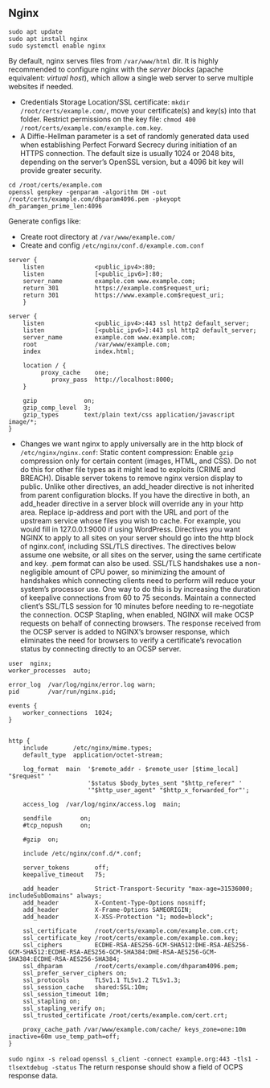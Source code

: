 ## Nginx
```shell
sudo apt update
sudo apt install nginx
sudo systemctl enable nginx
```
By default, nginx serves files from `/var/www/html` dir. It is highly recommended to configure nginx with the *server blocks* (apache equivalent: *virtual host*), which allow a single web server to serve multiple websites if needed.
+ Credentials Storage Location/SSL certificate: `mkdir /root/certs/example.com/`, move your certificate(s) and key(s) into that folder.
Restrict permissions on the key file: `chmod 400 /root/certs/example.com/example.com.key`.
+ A Diffie-Hellman parameter is a set of randomly generated data used when establishing Perfect Forward Secrecy during initiation of an HTTPS connection. The default size is usually 1024 or 2048 bits, depending on the server’s OpenSSL version, but a 4096 bit key will provide greater security.
```
cd /root/certs/example.com
openssl genpkey -genparam -algorithm DH -out /root/certs/example.com/dhparam4096.pem -pkeyopt dh_paramgen_prime_len:4096
```

Generate configs like:
+ Create root directory at `/var/www/example.com/`
+ Create and config `/etc/nginx/conf.d/example.com.conf`
```
server {
    listen              <public_ipv4>:80;
    listen              [<public_ipv6>]:80;
    server_name         example.com www.example.com;
    return 301          https://example.com$request_uri;
    return 301          https://www.example.com$request_uri;
    }

server {
    listen              <public_ipv4>:443 ssl http2 default_server;
    listen              [<public_ipv6>]:443 ssl http2 default_server;
    server_name         example.com www.example.com;
    root                /var/www/example.com;
    index               index.html;

    location / {
         proxy_cache    one;
            proxy_pass  http://localhost:8000;
    }

    gzip             on;
    gzip_comp_level  3;
    gzip_types       text/plain text/css application/javascript image/*;
}
```
+ Changes we want nginx to apply universally are in the http block of `/etc/nginx/nginx.conf`:
Static content compression: Enable `gzip` compression only for certain content (images, HTML, and CSS). Do not do this for other file types as it might lead to exploits (CRIME and BREACH).
Disable server tokens to remove nginx version display to public. Unlike other directives, an add_header directive is not inherited from parent configuration blocks. If you have the directive in both, an add_header directive in a server block will override any in your http area. Replace ip-address and port with the URL and port of the upstream service whose files you wish to cache. For example, you would fill in 127.0.0.1:9000 if using WordPress. Directives you want NGINX to apply to all sites on your server should go into the http block of nginx.conf, including SSL/TLS directives. The directives below assume one website, or all sites on the server, using the same certificate and key. .pem format can also be used. SSL/TLS handshakes use a non-negligible amount of CPU power, so minimizing the amount of handshakes which connecting clients need to perform will reduce your system’s processor use. One way to do this is by increasing the duration of keepalive connections from 60 to 75 seconds. Maintain a connected client’s SSL/TLS session for 10 minutes before needing to re-negotiate the connection. OCSP Stapling, when enabled, NGINX will make OCSP requests on behalf of connecting browsers. The response received from the OCSP server is added to NGINX’s browser response, which eliminates the need for browsers to verify a certificate’s revocation status by connecting directly to an OCSP server.


```
user  nginx;
worker_processes  auto;

error_log  /var/log/nginx/error.log warn;
pid        /var/run/nginx.pid;

events {
    worker_connections  1024;
}


http {
    include       /etc/nginx/mime.types;
    default_type  application/octet-stream;

    log_format  main  '$remote_addr - $remote_user [$time_local] "$request" '
                      '$status $body_bytes_sent "$http_referer" '
                      '"$http_user_agent" "$http_x_forwarded_for"';

    access_log  /var/log/nginx/access.log  main;

    sendfile        on;
    #tcp_nopush     on;

    #gzip  on;

    include /etc/nginx/conf.d/*.conf;

    server_tokens       off;
    keepalive_timeout   75;

    add_header          Strict-Transport-Security "max-age=31536000; includeSubDomains" always;
    add_header          X-Content-Type-Options nosniff;
    add_header          X-Frame-Options SAMEORIGIN;
    add_header          X-XSS-Protection "1; mode=block";

    ssl_certificate     /root/certs/example.com/example.com.crt;
    ssl_certificate_key /root/certs/example.com/example.com.key;
    ssl_ciphers         ECDHE-RSA-AES256-GCM-SHA512:DHE-RSA-AES256-GCM-SHA512:ECDHE-RSA-AES256-GCM-SHA384:DHE-RSA-AES256-GCM-SHA384:ECDHE-RSA-AES256-SHA384;
    ssl_dhparam         /root/certs/example.com/dhparam4096.pem;
    ssl_prefer_server_ciphers on;
    ssl_protocols       TLSv1.1 TLSv1.2 TLSv1.3;
    ssl_session_cache   shared:SSL:10m;
    ssl_session_timeout 10m;
    ssl_stapling on;
    ssl_stapling_verify on;
    ssl_trusted_certificate /root/certs/example.com/cert.crt;

    proxy_cache_path /var/www/example.com/cache/ keys_zone=one:10m inactive=60m use_temp_path=off;
}
```
`sudo nginx -s reload`
`openssl s_client -connect example.org:443 -tls1 -tlsextdebug -status`
The return response should show a field of OCPS response data.
